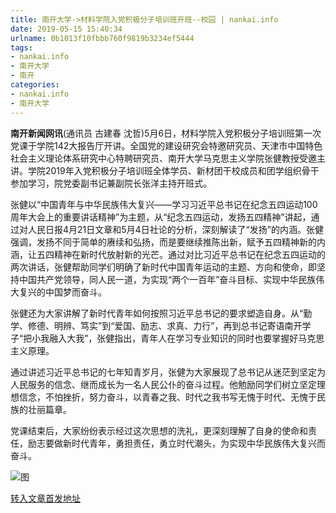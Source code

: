 ```yaml
---
title: 南开大学->材料学院入党积极分子培训班开班--校园 | nankai.info
date: 2019-05-15 15:40:34
urlname: 0b1013f10fbbb760f9819b3234ef5444
tags: 
- nankai.info
- 南开大学
- 南开
categories:
- nankai.info
- 南开大学
---
```



**南开新闻网讯**(通讯员 古建春 沈哲)5月6日，材料学院入党积极分子培训班第一次党课于学院142大报告厅开讲。全国党的建设研究会特邀研究员、天津市中国特色社会主义理论体系研究中心特聘研究员、南开大学马克思主义学院张健教授受邀主讲。学院2019年入党积极分子培训班全体学员、新材团干校成员和团学组织骨干参加学习，院党委副书记兼副院长张洋主持开班式。

张健以“中国青年与中华民族伟大复兴——学习习近平总书记在纪念五四运动100周年大会上的重要讲话精神”为主题，从“纪念五四运动，发扬五四精神”讲起，通过对人民日报4月21日文章和5月4日社论的分析，深刻解读了“发扬”的内涵。张健强调，发扬不同于简单的赓续和弘扬，而是要继续推陈出新，赋予五四精神新的内涵，让五四精神在新时代放射新的光芒。通过对比习近平总书记在纪念五四运动的两次讲话，张健帮助同学们明确了新时代中国青年运动的主题、方向和使命，即坚持中国共产党领导，同人民一道，为实现“两个一百年”奋斗目标、实现中华民族伟大复兴的中国梦而奋斗。

张健还为大家讲解了新时代青年如何按照习近平总书记的要求塑造自身。从“勤学、修德、明辨、笃实”到“爱国、励志、求真、力行”，再到总书记寄语南开学子“把小我融入大我”，张健指出，青年人在学习专业知识的同时也要掌握好马克思主义原理。

通过讲述习近平总书记的七年知青岁月，张健为大家展现了总书记从迷茫到坚定为人民服务的信念、继而成长为一名人民公仆的奋斗过程。他勉励同学们树立坚定理想信念，不怕挫折，努力奋斗，以青春之我、时代之我书写无愧于时代、无愧于民族的壮丽篇章。

党课结束后，大家纷纷表示经过这次思想的洗礼，更深刻理解了自身的使命和责任，励志要做新时代青年，勇担责任，勇立时代潮头，为实现中华民族伟大复兴而奋斗。



![图](http://news.nankai.edu.cn/pic/0/00/35/49/354928_959160.jpg)

[转入文章首发地址](http://news.nankai.edu.cn/qqxy/system/2019/05/15/000451580.shtml)